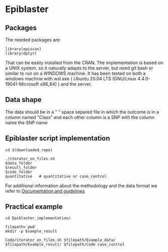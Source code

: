 # Epiblaster

## Packages 

The needed packages are:

```
library(episcan)
library(dplyr)
```

That can be easily installed from the CRAN. 
The implementation is based on a UNIX system, so it naturally adapts to the server, but need git bash or similar to run on a WINDOWS machine. It has been tested on both a windows machine with wsl.exe ( Ubuntu 20.04 LTS (GNU/Linux 4.4.0-19041-Microsoft x86_64)  )  and the server. 

## Data shape

The data should be in a “ “ space separed file in which the outcome is in a column named “Class” and each other column is a SNP with the column name the SNP name


## Epiblaster script implementation

```
cd $(downloaded_repo)    

./iterator_on_files.sh 
$data_folder
$result_folder
$code_folder
quantitative   # quantitative or case_control
```

For additional information about the methodology and the data format we refer to [Documentation and guidelines](Documentation_Episcan.docx)

<!-- cd /mnt/c/Users/fmelo/Desktop/Backup_Federico/Work/Epistasis/Episcan_epiblaster/Pipeline_iterative/Code_v2_enhanced       

./iterator_on_files.sh /mnt/c/Users/fmelo/Documents/GitHub/epistasis-simulation/Gametes/Data_li_1_EDM-2/ /mnt/c/Users/fmelo/Desktop/Backup_Federico/Work/Epistasis/Episcan_epiblaster/Pipeline_iterative/Gametes_results/ /mnt/c/Users/fmelo/Desktop/Backup_Federico/Work/Epistasis/Episcan_epiblaster/Pipeline_iterative/Code_v2_enhanced/ quantitative   

Or, in a more generalizable way 


cd  Documents/GitHub/epiblaster/
filepath=`pwd`
# mkdir -p Example_result # can also automatically create the repo!
Code/iterator_on_files.sh $filepath/Example_data/ $filepath/Example_result/ $filepath/Code case-control   
 -->


## Practical example
```
cd Epiblaster_implementation/

filepath=`pwd`
mkdir -p Example_result

Code/iterator_on_files.sh $filepath/Example_data/ $filepath/Example_result/ $filepath/Code case_control   
```

